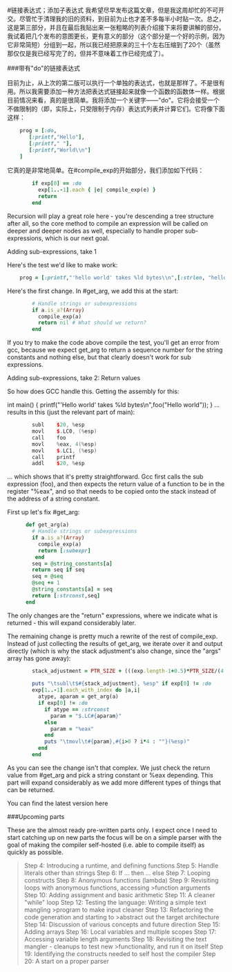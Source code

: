 #链接表达式；添加子表达式
我希望尽早发布这篇文章，但是我这周却忙的不可开交。尽管忙于清理我的旧的资料，到目前为止也才差不多每半小时贴一次。总之，这是第三部分，并且在最后我贴出来一张粗略的列表介绍接下来将要讲解的部分。我试着把几个发布的意图更长，更有意义的部分（这个部分是一个好的示例，因为它非常简短）分组到一起，所以我已经把原来的三十个左右压缩到了20个（虽然那仅仅是我已经写完了的，但并不意味着工作已经完成了）。

###带有"do"的链接表达式

目前为止，从上次的第二版可以执行一个单独的表达式，也就是那样了。不是很有用。所以我需要添加一种方法把表达式链接起来就像一个函数的函数体一样。根据目前情况来看，真的是很简单。我将添加一个关键字——"do"。它将会接受一个不做限制的（即，实际上，只受限制于内存）表达式列表并计算它们。它将像下面这样：
```ruby
    prog = [:do,
       [:printf,"Hello"],
       [:printf," "],
       [:printf,"World\\n"]
    ]
```
它真的是非常地简单。在#compile_exp的开始部分，我们添加如下代码：
```ruby
        if exp[0] == :do
          exp[1..-1].each { |e| compile_exp(e) }
          return
        end
```
Recursion will play a great role here - you're descending a tree structure after all, so the core method to compile an expression will be called on deeper and deeper nodes as well, especially to handle proper sub-expressions, which is our next goal.

Adding sub-expressions, take 1

Here's the test we'd like to make work:
```ruby
    prog = [:printf,"'hello world' takes %ld bytes\\n",[:strlen, "hello world"]],
```
Here's the first change. In #get_arg, we add this at the start:
```ruby
        # Handle strings or subexpressions
        if a.is_a?(Array)
          compile_exp(a)
          return nil # What should we return?
        end
```
If you try to make the code above compile the test, you'll get an error from gcc, because we expect get_arg to return a sequence number for the string constants and nothing else, but that clearly doesn't work for sub expressions.

Adding sub-expressions, take 2: Return values

So how does GCC handle this. Getting the assembly for this:

int main()
{
  printf("'Hello world' takes %ld bytes\n",foo("Hello world"));
}
... results in this (just the relevant part of main):
```cpp
        subl    $20, %esp
        movl    $.LC0, (%esp)
        call    foo
        movl    %eax, 4(%esp)
        movl    $.LC1, (%esp)
        call    printf
        addl    $20, %esp
```
... which shows that it's pretty straightforward. Gcc first calls the sub expression (foo), and then expects the return value of a function to be in the register "%eax", and so that needs to be copied onto the stack instead of the address of a string constant.

First up let's fix #get_arg:
```ruby
      def get_arg(a)
        # Handle strings or subexpressions
        if a.is_a?(Array)
          compile_exp(a)
          return [:subexpr]
         end
        seq = @string_constants[a]
        return seq if seq
        seq = @seq
        @seq += 1
        @string_constants[a] = seq
        return [:strconst,seq]
      end 
```
The only changes are the "return" expressions, where we indicate what is returned - this will expand considerably later.

The remaining change is pretty much a rewrite of the rest of compile_exp. Instead of just collecting the results of get_arg, we iterate over it and output directly (which is why the stack adjustment's also change, since the "args" array has gone away):
```ruby
        stack_adjustment = PTR_SIZE + (((exp.length-1+0.5)*PTR_SIZE/(4.0*PTR_SIZE)).round) * (4*PTR_SIZE)
    
        puts "\tsubl\t$#{stack_adjustment}, %esp" if exp[0] != :do
        exp[1..-1].each_with_index do |a,i| 
          atype, aparam = get_arg(a)
          if exp[0] != :do
            if atype == :strconst
              param = "$.LC#{aparam}"
            else
              param = "%eax"
            end
            puts "\tmovl\t#{param},#{i>0 ? i*4 : ""}(%esp)"
          end
        end
```
As you can see the change isn't that complex. We just check the return value from #get_arg and pick a string constant or %eax depending. This part will expand considerably as we add more different types of things that can be returned.

You can find the latest version here

###Upcoming parts

These are the almost ready pre-written parts only. I expect once I need to start catching up on new parts the focus will be on a simple parser with the goal of making the compiler self-hosted (i.e. able to compile itself) as quickly as possible.

>Step 4: Introducing a runtime, and defining functions
>Step 5: Handle literals other than strings
>Step 6: If ... then ... else
>Step 7: Looping constructs
>Step 8: Anonymous functions (lambda)
>Step 9: Revisiting loops with anonymous functions, accessing >function arguments
>Step 10: Adding assignment and basic arithmetic
>Step 11: A cleaner "while" loop
>Step 12: Testing the language: Writing a simple text mangling >program to make input cleaner
>Step 13: Refactoring the code generation and starting to >abstract out the target architecture
>Step 14: Discussion of various concepts and future direction
>Step 15: Adding arrays
>Step 16: Local variables and multiple scopes
>Step 17: Accessing variable length arguments
>Step 18: Revisiting the text mangler - cleanups to test new >functionality, and run it on itself
>Step 19: Identifying the constructs needed to self host the compiler
>Step 20: A start on a proper parser
